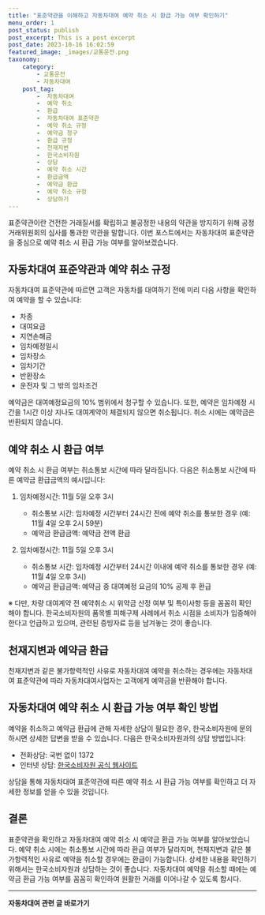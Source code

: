```yaml
---
title: "표준약관을 이해하고 자동차대여 예약 취소 시 환급 가능 여부 확인하기"
menu_order: 1
post_status: publish
post_excerpt: This is a post excerpt
post_date: 2023-10-16 16:02:59
featured_image: _images/교통운전.png
taxonomy:
    category:
        - 교통운전
        - 자동차대여
    post_tag:
        -  자동차대여
        -  예약 취소
        -  환급
        -  자동차대여 표준약관
        -  예약 취소 규정
        -  예약금 청구
        -  환급 규정
        -  천재지변
        -  한국소비자원
        -  상담
        -  예약 취소 시간
        -  환급금액
        -  예약금 환급
        -  예약 취소 규정
        -  상담하기
---
```




표준약관이란 건전한 거래질서를 확립하고 불공정한 내용의 약관을 방지하기 위해 공정거래위원회의 심사를 통과한 약관을 말합니다. 이번 포스트에서는 자동차대여 표준약관을 중심으로 예약 취소 시 환급 가능 여부를 알아보겠습니다.

## 자동차대여 표준약관과 예약 취소 규정

자동차대여 표준약관에 따르면 고객은 자동차를 대여하기 전에 미리 다음 사항을 확인하여 예약을 할 수 있습니다:

- 차종
- 대여요금
- 지연손해금
- 임차예정일시
- 임차장소
- 임차기간
- 반환장소
- 운전자 및 그 밖의 임차조건

예약금은 대여예정요금의 10% 범위에서 청구할 수 있습니다. 또한, 예약은 임차예정 시간을 1시간 이상 지나도 대여계약이 체결되지 않으면 취소됩니다. 취소 시에는 예약금은 반환되지 않습니다.

## 예약 취소 시 환급 여부

예약 취소 시 환급 여부는 취소통보 시간에 따라 달라집니다. 다음은 취소통보 시간에 따른 예약금 환급금액의 예시입니다:

1. 임차예정시간: 11월 5일 오후 3시
   - 취소통보 시간: 임차예정 시간부터 24시간 전에 예약 취소를 통보한 경우 (예: 11월 4일 오후 2시 59분)
   - 예약금 환급금액: 예약금 전액 환급

2. 임차예정시간: 11월 5일 오후 3시
   - 취소통보 시간: 임차예정 시간부터 24시간 이내에 예약 취소를 통보한 경우 (예: 11월 4일 오후 3시)
   - 예약금 환급금액: 예약금 중 대여예정 요금의 10% 공제 후 환급

※ 다만, 차량 대여계약 전 예약취소 시 위약금 산정 여부 및 특이사항 등을 꼼꼼히 확인해야 합니다. 한국소비자원의 품목별 피해구제 사례에서 취소 시점을 소비자가 입증해야 한다고 언급하고 있으며, 관련된 증빙자료 등을 남겨놓는 것이 좋습니다.

## 천재지변과 예약금 환급

천재지변과 같은 불가항력적인 사유로 자동차대여 예약을 취소하는 경우에는 자동차대여 표준약관에 따라 자동차대여사업자는 고객에게 예약금을 반환해야 합니다.

## 자동차대여 예약 취소 시 환급 가능 여부 확인 방법

예약을 취소하고 예약금 환급에 관해 자세한 상담이 필요한 경우, 한국소비자원에 문의하시면 상세한 답변을 받을 수 있습니다. 다음은 한국소비자원과의 상담 방법입니다:

- 전화상담: 국번 없이 1372
- 인터넷 상담: [한국소비자원 공식 웹사이트](http://www.ccn.go.kr)

상담을 통해 자동차대여 표준약관에 따른 예약 취소 시 환급 가능 여부를 확인하고 더 자세한 정보를 얻을 수 있을 것입니다.

## 결론

표준약관을 확인하고 자동차대여 예약 취소 시 예약금 환급 가능 여부를 알아보았습니다. 예약 취소 시에는 취소통보 시간에 따라 환급 여부가 달라지며, 천재지변과 같은 불가항력적인 사유로 예약을 취소할 경우에는 환급이 가능합니다. 상세한 내용을 확인하기 위해서는 한국소비자원과 상담하는 것이 좋습니다. 자동차대여 예약을 취소할 때에는 예약금 환급 가능 여부를 꼼꼼히 확인하여 원활한 거래를 이어나갈 수 있도록 합시다.

<!-- wp:separator -->
<hr class="wp-block-separator has-alpha-channel-opacity"/>
<!-- /wp:separator -->

<!-- wp:group {"backgroundColor":"base","layout":{"type":"constrained"}} -->
<div class="wp-block-group has-base-background-color has-background"><!-- wp:paragraph {"align":"center","fontSize":"large"} -->
<p class="has-text-align-center has-large-font-size"><strong>자동차대여 관련 글 바로가기</strong></p>
<!-- /wp:paragraph -->


<!-- wp:latest-posts
{"categories":[{"id":1513,"count":19,"description":"","link":"https://uknowlaw.com/category/%ec%9e%90%eb%8f%99%ec%b0%a8%eb%8c%80%ec%97%ac/","name":"자동차대여","slug":"자동차대여","taxonomy":"category","parent":0,"meta":[],"_links":{"self":[{"href":"https://uknowlaw.com/wp-json/wp/v2/categories/1513"}],"collection":[{"href":"https://uknowlaw.com/wp-json/wp/v2/categories"}],"about":[{"href":"https://uknowlaw.com/wp-json/wp/v2/taxonomies/category"}],"wp:post_type":[{"href":"https://uknowlaw.com/wp-json/wp/v2/posts?categories=1513"}],"curies":[{"name":"wp","href":"https://api.w.org/{rel}","templated":true}]}}],"postsToShow":100,"excerptLength":28,"postLayout":"grid","columns":2,"featuredImageAlign":"left","featuredImageSizeSlug":"large","fontSize":"medium"} /--></div>
<!-- /wp:group -->